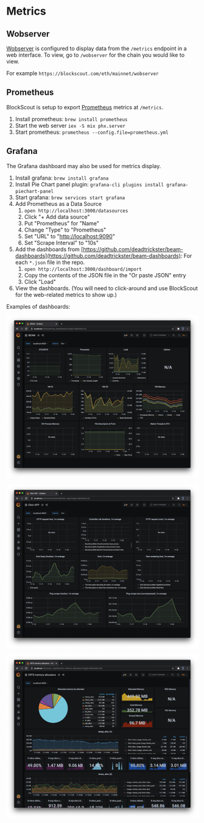 # Metrics

## Wobserver

[Wobserver](https://github.com/shinyscorpion/wobserver) is configured to display data from the `/metrics` endpoint in a web interface. To view, go to `/wobserver` for the chain you would like to view.

For example `https://blockscout.com/eth/mainnet/wobserver`

## Prometheus

BlockScout is setup to export [Prometheus](https://prometheus.io/) metrics at `/metrics`.

1. Install prometheus: `brew install prometheus`
2. Start the web server `iex -S mix phx.server`
3. Start prometheus: `prometheus --config.file=prometheus.yml`

## Grafana

The Grafana dashboard may also be used for metrics display.

1. Install grafana: `brew install grafana`
2. Install Pie Chart panel plugin: `grafana-cli plugins install grafana-piechart-panel`
3. Start grafana: `brew services start grafana`
4. Add Prometheus as a Data Source
   1. `open http://localhost:3000/datasources`
   2. Click "+ Add data source"
   3. Put "Prometheus" for "Name"
   4. Change "Type" to "Prometheus"
   5. Set "URL" to "[http://localhost:9090](http://localhost:9090)"
   6. Set "Scrape Interval" to "10s"
5. Add the dashboards from [https://github.com/deadtrickster/beam-dashboards](https://github.com/deadtrickster/beam-dashboards): For each `*.json` file in the repo.
   1. `open http://localhost:3000/dashboard/import`
   2. Copy the contents of the JSON file in the "Or paste JSON" entry
   3. Click "Load"
6. View the dashboards. (You will need to click-around and use BlockScout for the web-related metrics to show up.)

Examples of dashboards:

![](../../.gitbook/assets/screenshot-2020-06-09-at-11.20.20.png)

![](<../../.gitbook/assets/screenshot-2020-06-09-at-11.20.56 (1).png>)

![](../../.gitbook/assets/screenshot-2020-06-09-at-11.20.16.png)
